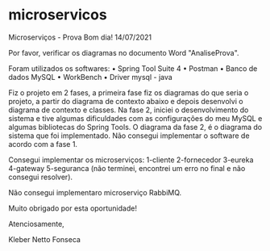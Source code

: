 # microservicos
Microserviços - Prova
Bom dia!
14/07/2021

Por favor, verificar os diagramas no documento Word "AnaliseProva".

Foram utilizados os softwares:
	• Spring Tool Suite 4
	• Postman
	• Banco de dados MySQL
	• WorkBench
	• Driver mysql - java

Fiz o projeto em 2 fases, a primeira fase fiz os diagramas 
do que seria o projeto, a partir do diagrama de contexto 
abaixo e depois desenvolvi o diagrama de contexto e classes. 
Na fase 2, iniciei o desenvolvimento do sistema e tive algumas 
dificuldades com as configurações do meu MySQL e algumas bibliotecas
do Spring Tools. O diagrama da fase 2, é o diagrama do sistema que 
foi implementado. Não consegui implementar o software de acordo com
a fase 1.

Consegui implementar os microserviços:
	1-cliente
	2-fornecedor
	3-eureka
	4-gateway
	5-seguranca (não terminei, encontrei um erro 
		no final e não consegui resolver).

Não consegui implementaro microserviço RabbiMQ.

Muito obrigado por esta oportunidade!

Atenciosamente,

Kleber Netto Fonseca
